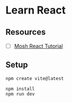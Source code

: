 # Learn React

## Resources

-   [ ] [Mosh React Tutorial](https://www.youtube.com/watch?v=SqcY0GlETPk)

## Setup

```
npm create vite@latest

npm install
npm run dev
```
